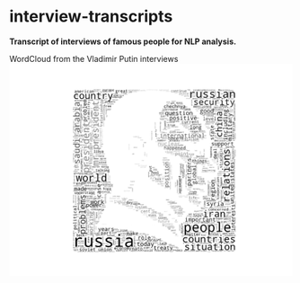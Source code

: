 # interview-transcripts
**Transcript of interviews of famous people for NLP analysis.**

WordCloud from the Vladimir Putin interviews
![Putin wordcloud](static/cloud_1577076653029.png)
